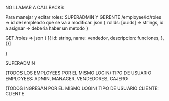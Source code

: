 <!-- EL LOGIN DE EMPLOYEES: ENTRA SUPERADMIN, GERENTE, EMPLEADOS -->

NO LLAMAR A CALLBACKS

Para manejar y editar roles: SUPERADMIN Y GERENTE
/employee/id/roles => id del empleado que se va a modificar.
json {
rolIds: [uuids] => strings, id a asignar => deberia haber un metodo
}

GET /roles =>
json {
[{
id: string,
name: vendedor,
descripcion: funciones, 
},
{}]

}



SUPERADMIN

(TODOS LOS EMPLOYEES POR EL MISMO LOGIN)
TIPO DE USUARIO EMPLOYEES: ADMIN, MANAGER,  VENDEDORES, CAJERO 

(TODOS INGRESAN POR EL MISMO LOGIN)
TIPO DE USUARIO CLIENTE: CLIENTE
